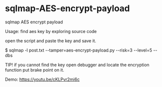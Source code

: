 # sqlmap-AES-encrypt-payload
sqlmap AES encrypt payload


Usage:
find aes key by exploring source code

open the script and paste the key and save it.

$ sqlmap -l post.txt --tamper=aes-encrypt-payload.py --risk=3 --level=5 --dbs


TIP! if you cannot find the key open debugger and locate the encryption function put brake point on it.



Demo:
https://youtu.be/cKLPvr2mi6c
